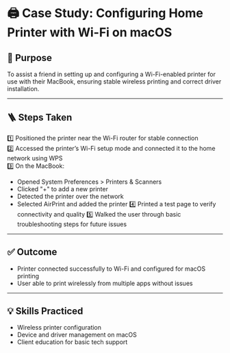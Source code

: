 # 🖨️ Case Study: Configuring Home Printer with Wi-Fi on macOS

## 🎯 Purpose

To assist a friend in setting up and configuring a Wi-Fi-enabled printer for use with their MacBook, ensuring stable wireless printing and correct driver installation.

---

## 🪜 Steps Taken

1️⃣ Positioned the printer near the Wi-Fi router for stable connection  
2️⃣ Accessed the printer’s Wi-Fi setup mode and connected it to the home network using WPS  
3️⃣ On the MacBook:
- Opened System Preferences > Printers & Scanners
- Clicked "+" to add a new printer
- Detected the printer over the network
- Selected AirPrint and added the printer
4️⃣ Printed a test page to verify connectivity and quality
5️⃣ Walked the user through basic troubleshooting steps for future issues

---

## ✅ Outcome

- Printer connected successfully to Wi-Fi and configured for macOS printing
- User able to print wirelessly from multiple apps without issues

---

## 💡 Skills Practiced

- Wireless printer configuration
- Device and driver management on macOS
- Client education for basic tech support
